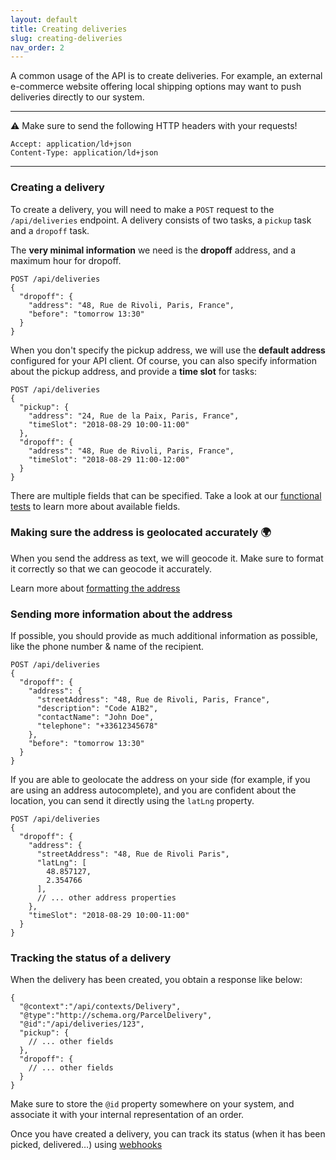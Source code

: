 ```yaml
---
layout: default
title: Creating deliveries
slug: creating-deliveries
nav_order: 2
---
```


<div class="alert mt-3 alert-success" role="alert">
A common usage of the API is to create deliveries. For example, an external e-commerce website offering local shipping options may want to push deliveries directly to our system.
</div>

---

<div class="alert mt-3 alert-warning" role="alert">
⚠️ Make sure to send the following HTTP headers with your requests!
</div>

```
Accept: application/ld+json
Content-Type: application/ld+json
```

---

### Creating a delivery

To create a delivery, you will need to make a `POST` request to the `/api/deliveries` endpoint.
A delivery consists of two tasks, a `pickup` task and a `dropoff` task.

The **very minimal information** we need is the **dropoff** address, and a maximum hour for dropoff.

```
POST /api/deliveries
{
  "dropoff": {
    "address": "48, Rue de Rivoli, Paris, France",
    "before": "tomorrow 13:30"
  }
}
```

When you don't specify the pickup address, we will use the **default address** configured for your API client.
Of course, you can also specify information about the pickup address, and provide a **time slot** for tasks:

```
POST /api/deliveries
{
  "pickup": {
    "address": "24, Rue de la Paix, Paris, France",
    "timeSlot": "2018-08-29 10:00-11:00"
  },
  "dropoff": {
    "address": "48, Rue de Rivoli, Paris, France",
    "timeSlot": "2018-08-29 11:00-12:00"
  }
}
```

There are multiple fields that can be specified. Take a look at our [functional tests](https://github.com/coopcycle/coopcycle-web/blob/master/features/deliveries.feature) to learn more about available fields.

### Making sure the address is geolocated accurately 🌍

When you send the address as text, we will geocode it. Make sure to format it correctly so that we can geocode it accurately.

Learn more about [formatting the address](https://opencagedata.com/guides/how-to-format-your-geocoding-query)

### Sending more information about the address

If possible, you should provide as much additional information as possible, like the phone number & name of the recipient.

```
POST /api/deliveries
{
  "dropoff": {
    "address": {
      "streetAddress": "48, Rue de Rivoli, Paris, France",
      "description": "Code A1B2",
      "contactName": "John Doe",
      "telephone": "+33612345678"
    },
    "before": "tomorrow 13:30"
  }
}
```

If you are able to geolocate the address on your side (for example, if you are using an address autocomplete),
and you are confident about the location, you can send it directly using the `latLng` property.

```
POST /api/deliveries
{
  "dropoff": {
    "address": {
      "streetAddress": "48, Rue de Rivoli Paris",
      "latLng": [
        48.857127,
        2.354766
      ],
      // ... other address properties
    },
    "timeSlot": "2018-08-29 10:00-11:00"
  }
}
```

### Tracking the status of a delivery

When the delivery has been created, you obtain a response like below:

```
{
  "@context":"/api/contexts/Delivery",
  "@type":"http://schema.org/ParcelDelivery",
  "@id":"/api/deliveries/123",
  "pickup": {
    // ... other fields
  },
  "dropoff": {
    // ... other fields
  }
}
```

Make sure to store the `@id` property somewhere on your system, and associate it with your internal representation of an order.

Once you have created a delivery, you can track its status (when it has been picked, delivered…) using [webhooks](webhooks.md)
